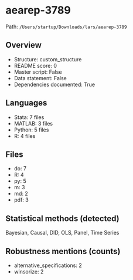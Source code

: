 # aearep-3789

Path: `/Users/startup/Downloads/lars/aearep-3789`

## Overview
- Structure: custom_structure
- README score: 0
- Master script: False
- Data statement: False
- Dependencies documented: True

## Languages
- Stata: 7 files
- MATLAB: 3 files
- Python: 5 files
- R: 4 files

## Files
- do: 7
- R: 4
- py: 5
- m: 3
- md: 2
- pdf: 3

## Statistical methods (detected)
Bayesian, Causal, DID, OLS, Panel, Time Series

## Robustness mentions (counts)
- alternative_specifications: 2
- winsorize: 2